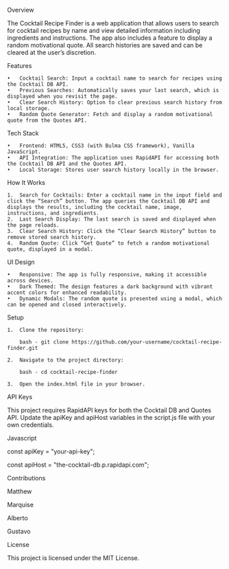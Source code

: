 Overview

The Cocktail Recipe Finder is a web application that allows users to search for cocktail recipes by name and view detailed information including ingredients and instructions. The app also includes a feature to display a random motivational quote. All search histories are saved and can be cleared at the user’s discretion.

Features

	•	Cocktail Search: Input a cocktail name to search for recipes using the Cocktail DB API.
	•	Previous Searches: Automatically saves your last search, which is displayed when you revisit the page.
	•	Clear Search History: Option to clear previous search history from local storage.
	•	Random Quote Generator: Fetch and display a random motivational quote from the Quotes API.

Tech Stack

	•	Frontend: HTML5, CSS3 (with Bulma CSS framework), Vanilla JavaScript.
	•	API Integration: The application uses RapidAPI for accessing both the Cocktail DB API and the Quotes API.
	•	Local Storage: Stores user search history locally in the browser.

How It Works

	1.	Search for Cocktails: Enter a cocktail name in the input field and click the “Search” button. The app queries the Cocktail DB API and displays the results, including the cocktail name, image, instructions, and ingredients.
	2.	Last Search Display: The last search is saved and displayed when the page reloads.
	3.	Clear Search History: Click the “Clear Search History” button to remove stored search history.
	4.	Random Quote: Click “Get Quote” to fetch a random motivational quote, displayed in a modal.

UI Design

	•	Responsive: The app is fully responsive, making it accessible across devices.
	•	Dark Themed: The design features a dark background with vibrant accent colors for enhanced readability.
	•	Dynamic Modals: The random quote is presented using a modal, which can be opened and closed interactively.

Setup

	1.	Clone the repository: 
    
        bash - git clone https://github.com/your-username/cocktail-recipe-finder.git

    2.	Navigate to the project directory: 

        bash - cd cocktail-recipe-finder

    3.	Open the index.html file in your browser.

API Keys

This project requires RapidAPI keys for both the Cocktail DB and Quotes API. Update the apiKey and apiHost variables in the script.js file with your own credentials.

Javascript 

const apiKey = "your-api-key";

const apiHost = "the-cocktail-db.p.rapidapi.com";


Contributions

Matthew

Marquise

Alberto

Gustavo

License

This project is licensed under the MIT License.
